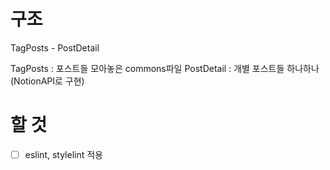 # 구조

TagPosts - PostDetail

TagPosts : 포스트들 모아놓은 commons파일
PostDetail : 개별 포스트들 하나하나 (NotionAPI로 구현)

# 할 것

- [ ] eslint, stylelint 적용
